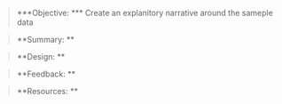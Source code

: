 >***Objective: ***
Create an explanitory narrative around the sameple data



>**Summary: **



>**Design: ** 



>**Feedback: **



>**Resources: **
